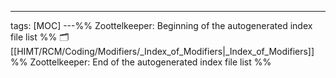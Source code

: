 ---
tags: [MOC]
---%% Zoottelkeeper: Beginning of the autogenerated index file list  %%
🗂️ [[HIMT/RCM/Coding/Modifiers/_Index_of_Modifiers|_Index_of_Modifiers]]
%% Zoottelkeeper: End of the autogenerated index file list  %%
